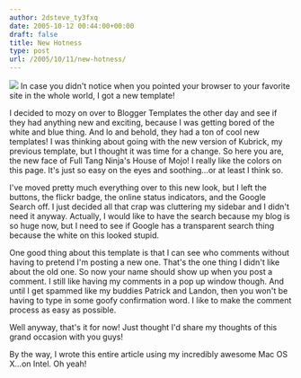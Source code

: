 ```yaml
---
author: 2dsteve_ty3fxq
date: 2005-10-12 00:44:00+00:00
draft: false
title: New Hotness
type: post
url: /2005/10/11/new-hotness/
---
```


![](http://i.teenblvd.com/dn/93983/columbiaPictures_mib.jpf.jpg)
In case you didn't notice when you pointed your browser to your favorite site in the whole world, I got a new template!

I decided to mozy on over to Blogger Templates the other day and see if they had anything new and exciting, because I was getting bored of the white and blue thing. And lo and behold, they had a ton of cool new templates! I was thinking about going with the new version of Kubrick, my previous template, but I thought it was time for a change. So here you are, the new face of Full Tang Ninja's House of Mojo! I really like the colors on this page. It's just so easy on the eyes and soothing...or at least I think so.

I've moved pretty much everything over to this new look, but I left the buttons, the flickr badge, the online status indicators, and the Google Search off. I just decided all that crap was cluttering my sidebar and I didn't need it anyway. Actually, I would like to have the search because my blog is so huge now, but I need to see if Google has a transparent search thing because the white on this looked stupid. 

One good thing about this template is that I can see who comments without having to pretend I'm posting a new one. That's the one thing I didn't like about the old one. So now your name should show up when you post a comment. I still like having my comments in a pop up window though. And until I get spammed like my buddies Patrick and Landon, then you won't be having to type in some goofy confirmation word. I like to make the comment process as easy as possible.

Well anyway, that's it for now! Just thought I'd share my thoughts of this grand occasion with you guys! 

By the way, I wrote this entire article using my incredibly awesome Mac OS X...on Intel. Oh yeah!
